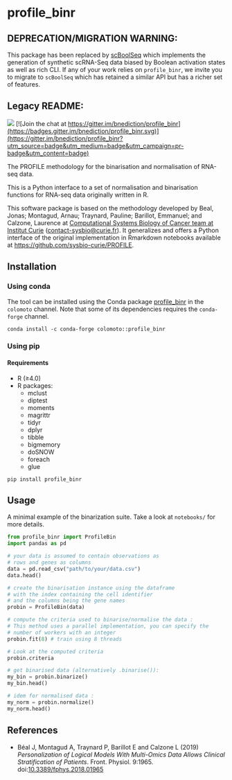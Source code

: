 # profile_binr 

## DEPRECATION/MIGRATION WARNING:

This package has been replaced by [scBoolSeq](https://github.com/bnediction/scBoolSeq) which implements the generation of synthetic scRNA-Seq data biased by Boolean activation states as well as rich CLI. If any of your work relies on `profile_binr`, we invite you to migrate to `scBoolSeq` which has retained a similar API but has a richer set of features.

## Legacy README:

![](https://enktyy605xyf6r8.m.pipedream.net)
[![Join the chat at https://gitter.im/bnediction/profile_binr](https://badges.gitter.im/bnediction/profile_binr.svg)](https://gitter.im/bnediction/profile_binr?utm_source=badge&utm_medium=badge&utm_campaign=pr-badge&utm_content=badge)

The PROFILE methodology for the binarisation and normalisation of RNA-seq data.

This is a Python interface to a set of normalisation and binarisation functions for
RNA-seq data originally written in R.

This software package is based on the methodology developed by Beal, Jonas; Montagud, Arnau;
Traynard, Pauline; Barillot, Emmanuel; and Calzone, Laurence at [Computational Systems Biology of Cancer team at Institut Curie](https://sysbio.curie.fr/)
([contact-sysbio@curie.fr](mailto:contact-sysbio@curie.fr)).
It generalizes and offers a Python interface of the original implementation in Rmarkdown notebooks available at https://github.com/sysbio-curie/PROFILE.

## Installation

### Using conda

The tool can be installed using the Conda package [profile_binr](https://anaconda.org/colomoto/profile_binr) in the `colomoto` channel. Note that some of its dependencies requires the `conda-forge` channel.

```
conda install -c conda-forge colomoto::profile_binr
```

### Using pip

#### Requirements

* R (≥4.0)
* R packages:
    * mclust
    * diptest
    * moments
    * magrittr
    * tidyr
    * dplyr
    * tibble
    * bigmemory
    * doSNOW
    * foreach
    * glue


```
pip install profile_binr
```

## Usage

A minimal example of the binarization suite. Take a look at `notebooks/` for more details.
```python
from profile_binr import ProfileBin
import pandas as pd

# your data is assumed to contain observations as
# rows and genes as columns
data = pd.read_csv("path/to/your/data.csv")
data.head()

# create the binarisation instance using the dataframe
# with the index containing the cell identifier
# and the columns being the gene names
probin = ProfileBin(data)

# compute the criteria used to binarise/normalise the data :
# This method uses a parallel implementation, you can specify the 
# number of workers with an integer
probin.fit(8) # train using 8 threads

# Look at the computed criteria
probin.criteria

# get binarised data (alternatively .binarise()):
my_bin = probin.binarize()
my_bin.head()

# idem for normalised data :
my_norm = probin.normalize()
my_norm.head()
```

## References

* Béal J, Montagud A, Traynard P, Barillot E and Calzone L (2019) *Personalization of Logical Models With Multi-Omics Data Allows Clinical Stratification of Patients*. Front. Physiol. 9:1965. doi:[10.3389/fphys.2018.01965](https://doi.org/10.3389/fphys.2018.01965)
